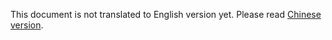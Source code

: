 This document is not translated to English version yet. Please read [Chinese version](../../zh-hans/devops/process.html).